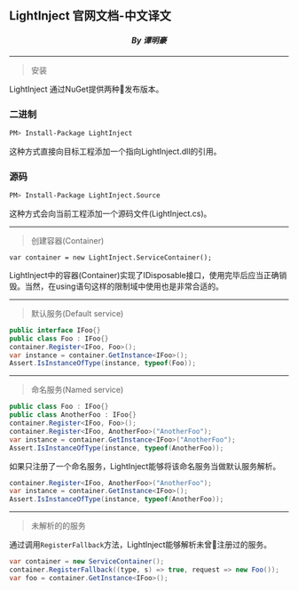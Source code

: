 ## LightInject 官网文档-中文译文
#### _<center>By 谭明豪</center>_
---
>安装

LightInject 通过NuGet提供两种发布版本。

### 二进制
``` bash
PM> Install-Package LightInject
```

这种方式直接向目标工程添加一个指向LightInject.dll的引用。

### 源码

``` bash
PM> Install-Package LightInject.Source
```

这种方式会向当前工程添加一个源码文件(LightInject.cs)。

---
> 创建容器(Container)

``` Csharp
var container = new LightInject.ServiceContainer();
```
LightInject中的容器(Container)实现了IDisposable接口，使用完毕后应当正确销毁。当然，在using语句这样的限制域中使用也是非常合适的。

---
>默认服务(Default service)

```csharp
public interface IFoo{}
public class Foo : IFoo{}
container.Register<IFoo, Foo>();
var instance = container.GetInstance<IFoo>();
Assert.IsInstanceOfType(instance, typeof(Foo));
```
---
> 命名服务(Named service)
```csharp
public class Foo : IFoo{}
public class AnotherFoo : IFoo{}
container.Register<IFoo, Foo>();
container.Register<IFoo, AnotherFoo>("AnotherFoo");
var instance = container.GetInstance<IFoo>("AnotherFoo");
Assert.IsInstanceOfType(instance, typeof(AnotherFoo));
```
如果只注册了一个命名服务，LightInject能够将该命名服务当做默认服务解析。
```csharp
container.Register<IFoo, AnotherFoo>("AnotherFoo");
var instance = container.GetInstance<IFoo>();
Assert.IsInstanceOfType(instance, typeof(AnotherFoo));
```
---
> 未解析的的服务

通过调用```RegisterFallback```方法，LightInject能够解析未曾注册过的服务。
```csharp
var container = new ServiceContainer();
container.RegisterFallback((type, s) => true, request => new Foo());
var foo = container.GetInstance<IFoo>();
```
